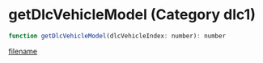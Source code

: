 # getDlcVehicleModel (Category dlc1)

```js
function getDlcVehicleModel(dlcVehicleIndex: number): number
```

[filename](getDlcVehicleModel_m.md ':include')
